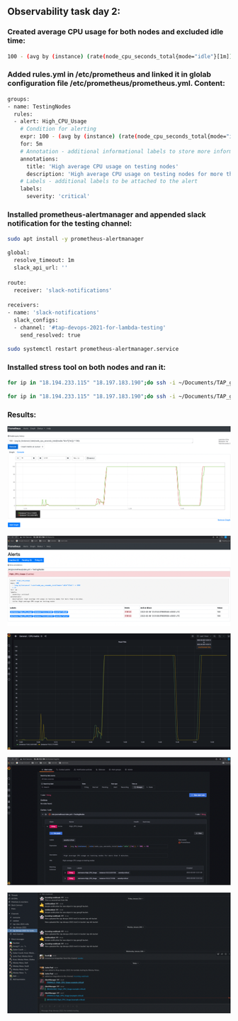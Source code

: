 ## Observability task day 2:

### Created average CPU usage for both nodes and excluded idle time:

```bash
100 - (avg by (instance) (rate(node_cpu_seconds_total{mode="idle"}[1m])) * 100)
```

### Added rules.yml in /etc/prometheus and linked it in glolab configuration file /etc/prometheus/prometheus.yml. Content:

```bash
groups:
- name: TestingNodes
  rules:
  - alert: High_CPU_Usage
    # Condition for alerting
    expr: 100 - (avg by (instance) (rate(node_cpu_seconds_total{mode="idle"}[1m])) * 100) > 95
    for: 5m
    # Annotation - additional informational labels to store more information
    annotations:
      title: 'High average CPU usage on testing nodes'
      description: 'High average CPU usage on testing nodes for more than 5 minutes.'
    # Labels - additional labels to be attached to the alert
    labels:
      severity: 'critical'
```

### Installed prometheus-alertmanager and appended slack notification for the testing channel:

```bash
sudo apt install -y prometheus-alertmanager
```

```bash
global:
  resolve_timeout: 1m
  slack_api_url: ''

route:
  receiver: 'slack-notifications'

receivers:
- name: 'slack-notifications'
  slack_configs:
  - channel: '#tap-devops-2021-for-lambda-testing'
    send_resolved: true
```

```bash
sudo systemctl restart prometheus-alertmanager.service
```

### Installed stress tool on both nodes and ran it:

```bash
for ip in "18.194.233.115" "18.197.183.190";do ssh -i ~/Documents/TAP_georgif.pem ubuntu@$ip "sudo apt update ; sudo apt install -y stress";done
```

```bash
for ip in "18.194.233.115" "18.197.183.190";do ssh -i ~/Documents/TAP_georgif.pem ubuntu@$ip "stress --cpu 1 --timeout 10m &";done
```

### Results:

![](graph.png)

![](alert_firing.png)

![](grafana_dashboard.png)

![](grafana_alert.png)

![](slack_notification.png)
